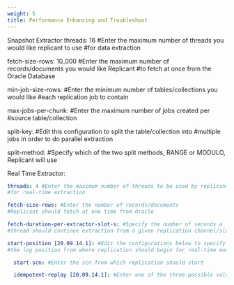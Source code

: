 ```yaml
---
weight: 5
title: Performance Enhancing and Troubleshoot
---
```



Snapshot Extractor
threads: 16 #Enter the maximum number of threads you would like replicant to use
#for data extraction

fetch-size-rows: 10_000 #Enter the maximum number of records/documents you would like Replicant
#to fetch at once from the Oracle Database

min-job-size-rows: #Enter the minimum number of tables/collections you would like
#each replication job to contain

max-jobs-per-chunk: #Enter the maximum number of jobs created per
#source table/collection

split-key: #Edit this configuration to split the table/collection into
#multiple jobs in order to do parallel extraction

split-method: #Specify which of the two split methods, RANGE or MODULO, Replicant will use




Real Time Extractor:

```YAML
threads: 4 #Enter the maximum number of threads to be used by replicant
#for real-time extraction

fetch-size-rows: #Enter the number of records/documents
#Replicant should fetch at one time from Oracle

fetch-duration-per-extractor-slot-s: #Specify the number of seconds a
#thread should continue extraction from a given replication channel/slot

start-position [20.09.14.1]: #Edit the configurations below to specify
#the log position from where replication should begin for real-time mode

  start-scn: #Enter the scn from which replication should start

  idempotent-replay [20.09.14.1]: #Enter one of the three possible values: ALWAYS/ NONE/ NEVER

```
